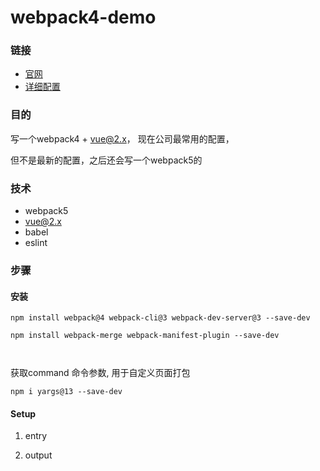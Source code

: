 # webpack4-demo

### 链接

* [官网](https://v4.webpack.docschina.org/concepts/)
* [详细配置](https://v4.webpack.docschina.org/configuration)

### 目的

写一个webpack4 + vue@2.x， 现在公司最常用的配置，

但不是最新的配置，之后还会写一个webpack5的



### 技术

* webpack5
* vue@2.x
* babel
* eslint





### 步骤



#### 安装

```shell
npm install webpack@4 webpack-cli@3 webpack-dev-server@3 --save-dev

npm install webpack-merge webpack-manifest-plugin --save-dev



```

获取command 命令参数,  用于自定义页面打包

```shell
npm i yargs@13 --save-dev
```


#### Setup

1. entry

2. output










